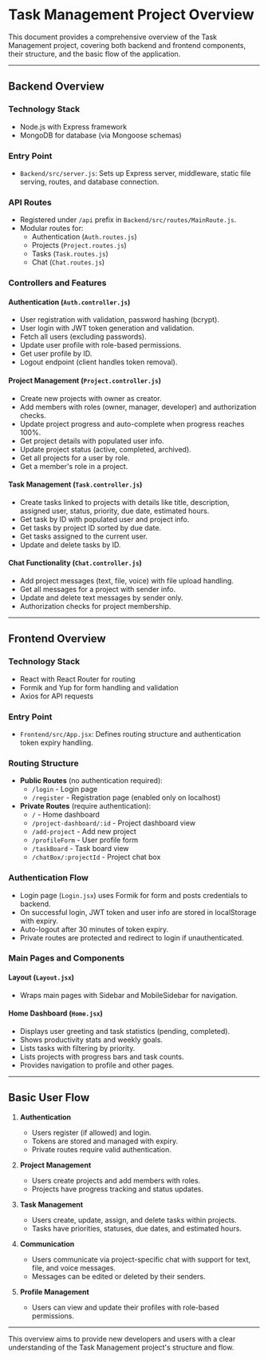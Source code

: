 # Task Management Project Overview

This document provides a comprehensive overview of the Task Management project, covering both backend and frontend components, their structure, and the basic flow of the application.

---

## Backend Overview

### Technology Stack
- Node.js with Express framework
- MongoDB for database (via Mongoose schemas)

### Entry Point
- `Backend/src/server.js`: Sets up Express server, middleware, static file serving, routes, and database connection.

### API Routes
- Registered under `/api` prefix in `Backend/src/routes/MainRoute.js`.
- Modular routes for:
  - Authentication (`Auth.routes.js`)
  - Projects (`Project.routes.js`)
  - Tasks (`Task.routes.js`)
  - Chat (`Chat.routes.js`)

### Controllers and Features

#### Authentication (`Auth.controller.js`)
- User registration with validation, password hashing (bcrypt).
- User login with JWT token generation and validation.
- Fetch all users (excluding passwords).
- Update user profile with role-based permissions.
- Get user profile by ID.
- Logout endpoint (client handles token removal).

#### Project Management (`Project.controller.js`)
- Create new projects with owner as creator.
- Add members with roles (owner, manager, developer) and authorization checks.
- Update project progress and auto-complete when progress reaches 100%.
- Get project details with populated user info.
- Update project status (active, completed, archived).
- Get all projects for a user by role.
- Get a member's role in a project.

#### Task Management (`Task.controller.js`)
- Create tasks linked to projects with details like title, description, assigned user, status, priority, due date, estimated hours.
- Get task by ID with populated user and project info.
- Get tasks by project ID sorted by due date.
- Get tasks assigned to the current user.
- Update and delete tasks by ID.

#### Chat Functionality (`Chat.controller.js`)
- Add project messages (text, file, voice) with file upload handling.
- Get all messages for a project with sender info.
- Update and delete text messages by sender only.
- Authorization checks for project membership.

---

## Frontend Overview

### Technology Stack
- React with React Router for routing
- Formik and Yup for form handling and validation
- Axios for API requests

### Entry Point
- `Frontend/src/App.jsx`: Defines routing structure and authentication token expiry handling.

### Routing Structure
- **Public Routes** (no authentication required):
  - `/login` - Login page
  - `/register` - Registration page (enabled only on localhost)
- **Private Routes** (require authentication):
  - `/` - Home dashboard
  - `/project-dashboard/:id` - Project dashboard view
  - `/add-project` - Add new project
  - `/profileForm` - User profile form
  - `/taskBoard` - Task board view
  - `/chatBox/:projectId` - Project chat box

### Authentication Flow
- Login page (`Login.jsx`) uses Formik for form and posts credentials to backend.
- On successful login, JWT token and user info are stored in localStorage with expiry.
- Auto-logout after 30 minutes of token expiry.
- Private routes are protected and redirect to login if unauthenticated.

### Main Pages and Components

#### Layout (`Layout.jsx`)
- Wraps main pages with Sidebar and MobileSidebar for navigation.

#### Home Dashboard (`Home.jsx`)
- Displays user greeting and task statistics (pending, completed).
- Shows productivity stats and weekly goals.
- Lists tasks with filtering by priority.
- Lists projects with progress bars and task counts.
- Provides navigation to profile and other pages.

---

## Basic User Flow

1. **Authentication**
   - Users register (if allowed) and login.
   - Tokens are stored and managed with expiry.
   - Private routes require valid authentication.

2. **Project Management**
   - Users create projects and add members with roles.
   - Projects have progress tracking and status updates.

3. **Task Management**
   - Users create, update, assign, and delete tasks within projects.
   - Tasks have priorities, statuses, due dates, and estimated hours.

4. **Communication**
   - Users communicate via project-specific chat with support for text, file, and voice messages.
   - Messages can be edited or deleted by their senders.

5. **Profile Management**
   - Users can view and update their profiles with role-based permissions.

---

This overview aims to provide new developers and users with a clear understanding of the Task Management project's structure and flow.
